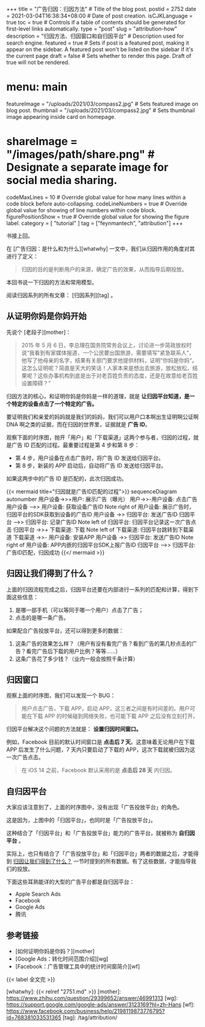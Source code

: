 +++
title = "广告归因：归因方法" # Title of the blog post.
postid = 2752
date = 2021-03-04T16:38:34+08:00 # Date of post creation.
isCJKLanguage = true
toc = true # Controls if a table of contents should be generated for first-level links automatically.
type = "post"
slug = "attribution-how"
description = "归因方法、归因窗口和自归因平台" # Description used for search engine.
featured = true # Sets if post is a featured post, making it appear on the sidebar. A featured post won't be listed on the sidebar if it's the current page
draft = false # Sets whether to render this page. Draft of true will not be rendered.
# menu: main
featureImage = "/uploads/2021/03/compass2.jpg" # Sets featured image on blog post.
thumbnail = "/uploads/2021/03/compass2.jpg" # Sets thumbnail image appearing inside card on homepage.
# shareImage = "/images/path/share.png" # Designate a separate image for social media sharing.
codeMaxLines = 10 # Override global value for how many lines within a code block before auto-collapsing.
codeLineNumbers = true # Override global value for showing of line numbers within code block.
figurePositionShow = true # Override global value for showing the figure label.
category = [ "tutorial" ]
tag = ["feynmantech", "attribution"]
+++

书接上回。

在 [广告归因：是什么和为什么][whatwhy] 一文中，我们从归因作用的角度对其进行了定义：

> 归因的目的是判断用户的来源，确定广告的效果，从而指导后期投放。

本回书说一下归因的方法和常用模型。<!--more-->

阅读归因系列的所有文章： [归因系列][tag] 。

## 从证明你妈是你妈开始

先说个 [老段子][mother]：

> 2015 年 5 月 6 日，李总理在国务院常务会议上，讨论进一步简政放权时说“我看到有家媒体报道，一个公民要出国旅游，需要填写”紧急联系人“，他写了他母亲的名字，结果有关部门要求他提供材料，证明”你妈是你妈“。这怎么证明呢？简直是天大的笑话！人家本来是想出去旅游，放松放松，结果呢？这些办事机构到底是出于对老百姓负责的态度，还是在故意给老百姓设置障碍？”

归因方法的核心，和证明你妈是你妈是一样的道理，就是 **让归因平台知道，是一个特定的设备点击了一个特定的广告。**

要证明我们和亲爱的妈妈就是我们的妈妈，我们可以用户口本啊出生证明啊公证啊 DNA 啊之类的证据，而在归因的世界里，证据就是 **广告 ID**。

观察下面的时序图，抛开「用户」和「下载渠道」这两个参与者，归因的过程，就是广告 ID 匹配的过程。最重要过程是第 4 步和第 8 步：

- 第 4 步，用户设备在点击广告时，将广告 ID 发送给归因平台。
- 第 8 步，新装的 APP 启动后，自动将广告 ID 发送给归因平台。

如果这两步中的广告 ID 是匹配的，此次归因成功。

{{< mermaid title="归因就是广告ID匹配的过程">}}
sequenceDiagram
    autonumber
    用户设备->>+用户: 展示广告（曝光）
    用户->>-用户设备: 点击广告
    用户设备 -->> 用户设备: 获取设备广告ID
    Note right of 用户设备: 展示广告时，归因平台的SDK获取到设备的广告ID
    用户设备 ->> 归因平台: 发送广告ID
    归因平台 -->> 归因平台: 记录广告ID
    Note left of 归因平台: 归因平台记录这一次广告点击
    归因平台 ->>+ 下载渠道: 下载
    Note left of 下载渠道: 归因平台跳转到下载渠道
    下载渠道 ->>- 用户设备: 安装APP
    用户设备 ->> 归因平台: 发送广告ID
    Note right of 用户设备: APP内嵌的归因平台SDK上报广告ID
    归因平台 -->> 归因平台: 广告ID匹配，归因成功
{{</ mermaid >}}

## 归因让我们得到了什么？

上面的归因流程完成之后，归因平台还要在内部进行一系列的匹配和计算，得到下面这些信息：

1. 是哪一部手机（可以等同于哪一个用户）点击了广告；
2. 点击的是哪一条广告。

如果配合广告投放平台，还可以得到更多的数据：

1. 这条广告的效果怎么样？（用户有没有看完广告？看到广告的第几秒点击的广告？看完广告后下载的用户比例？等等……）
2. 这条广告花了多少钱？（业内一般会按照千条计算）

## 归因窗口

观察上面的时序图，我们可以发现一个 BUG：

> 用户点击广告，下载 APP，启动 APP，这三者之间是有时间差的。用户可能在下载 APP 的时候碰到网络失败，也可能下载 APP 之后没有立刻打开。

归因平台解决这个问题的方法就是： **设置归因时间窗口。**

例如，Facebook 目前的默认时间窗口是 **点击后 7 天**。这意味着无论用户在下载 APP 后发生了什么问题，7 天内只要启动了下载的 APP，这次下载就被归因为这一次广告点击。

> 在 iOS 14 之前，Facebook 默认采用的是 **点击后 28 天** 内归因。

## 自归因平台

大家应该注意到了，上面的时序图中，没有出现「广告投放平台」的角色。

这是因为，上图中的「归因平台」，也同时是「广告投放平台」。

这种结合了「归因平台」和「广告投放平台」能力的广告平台，就被称为 **自归因平台** 。

实际上，也只有结合了「广告投放平台」和「归因平台」两者的数据之后，才能得到 [归因让我们得到了什么？](#归因让我们得到了什么) 一节时提到的所有数据。有了这些数据，才能指导我们的投放。

下面这些耳熟能详的大型的广告平台都是自归因平台：

- Apple Search Ads
- Facebook
- Google Ads
- 腾讯

## 参考链接

- [如何证明你妈是你妈？][mother]
- [Google Ads：转化时间范围介绍][wg]
- [Facebook：广告管理工具中的统计时间窗简介][wf]

{{< label 全文完 >}}

[whatwhy]: {{< relref "2751.md" >}}
[mother]: https://www.zhihu.com/question/29399652/answer/46991313
[wg]: https://support.google.com/google-ads/answer/3123169?hl=zh-Hans
[wf]: https://www.facebook.com/business/help/2198119873776795?id=768381033531365
[tag]: /tag/attribution/